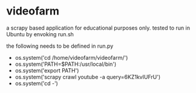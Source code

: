 # videofarm
a scrapy based application for educational purposes only.
tested to run in Ubuntu by envoking run.sh

the following needs to be defined in run.py
- os.system('cd /home/videofarm/videofarm/')
- os.system('PATH=$PATH:/usr/local/bin')
- os.system('export PATH')
- os.system('scrapy crawl youtube -a query=6KZ1kvIUFrU')
- os.system('cd -')

